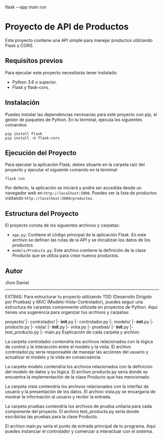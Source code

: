 flask --app main run

# Proyecto de API de Productos

Este proyecto contiene una API simple para manejar productos utilizando Flask y CORS.

## Requisitos previos

Para ejecutar este proyecto necesitarás tener instalado:

- Python 3.6 o superior.
- Flask y flask-cors.

## Instalación

Puedes instalar las dependencias necesarias para este proyecto con pip, el gestor de paquetes de Python. En tu terminal, ejecuta los siguientes comandos:

    pip install Flask
    pip install -U flask-cors


## Ejecución del Proyecto

Para ejecutar la aplicación Flask, debes situarte en la carpeta raíz del proyecto y ejecutar el siguiente comando en la terminal:

    flask run


Por defecto, la aplicación se iniciará y podrá ser accedida desde un navegador web en `http://localhost:5000`. Puedes ver la lista de productos visitando `http://localhost:5000/productos`.

## Estructura del Proyecto

El proyecto consta de los siguientes archivos y carpetas:

- `app.py`: Contiene el código principal de la aplicación Flask. En este archivo se definen las rutas de la API y se inicializan los datos de los productos.
- `models/Producto.py`: Este archivo contiene la definición de la clase Producto que se utiliza para crear nuevos productos.

## Autor

Jhon Daniel




--------------------------------------------


EXTRAS:
Para estructurar tu proyecto utilizando TDD (Desarrollo Dirigido por Pruebas) y MVC (Modelo-Vista-Controlador), puedes seguir una estructura de carpetas comúnmente utilizada en proyectos de Python. Aquí tienes una sugerencia para organizar tus archivos y carpetas:

proyecto/
    |- controlador/
        |- __init__.py
        |- controlador.py
    |- modelo/
        |- __init__.py
        |- producto.py
    |- vista/
        |- __init__.py
        |- vista.py
    |- pruebas/
        |- __init__.py
        |- test_producto.py
    |- main.py
Explicación de cada carpeta y archivo:

La carpeta controlador contendría los archivos relacionados con la lógica de control y la interacción entre el modelo y la vista. El archivo controlador.py sería responsable de manejar las acciones del usuario y actualizar el modelo y la vista en consecuencia.

La carpeta modelo contendría los archivos relacionados con la definición del modelo de datos y su lógica. El archivo producto.py sería donde se encuentra la implementación de la clase Producto que has mencionado.

La carpeta vista contendría los archivos relacionados con la interfaz de usuario y la presentación de los datos. El archivo vista.py se encargaría de mostrar la información al usuario y recibir la entrada.

La carpeta pruebas contendría los archivos de prueba unitaria para cada componente del proyecto. El archivo test_producto.py sería donde escribirías las pruebas para la clase Producto.

El archivo main.py sería el punto de entrada principal de tu programa. Aquí puedes instanciar el controlador y comenzar a interactuar con el sistema.
